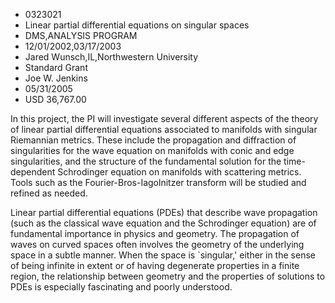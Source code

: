 
* 0323021
* Linear partial differential equations on singular spaces
* DMS,ANALYSIS PROGRAM
* 12/01/2002,03/17/2003
* Jared Wunsch,IL,Northwestern University
* Standard Grant
* Joe W. Jenkins
* 05/31/2005
* USD 36,767.00

In this project, the PI will investigate several different aspects of the theory
of linear partial differential equations associated to manifolds with singular
Riemannian metrics. These include the propagation and diffraction of
singularities for the wave equation on manifolds with conic and edge
singularities, and the structure of the fundamental solution for the time-
dependent Schrodinger equation on manifolds with scattering metrics. Tools such
as the Fourier-Bros-Iagolnitzer transform will be studied and refined as needed.

Linear partial differential equations (PDEs) that describe wave propagation
(such as the classical wave equation and the Schrodinger equation) are of
fundamental importance in physics and geometry. The propagation of waves on
curved spaces often involves the geometry of the underlying space in a subtle
manner. When the space is `singular,' either in the sense of being infinite in
extent or of having degenerate properties in a finite region, the relationship
between geometry and the properties of solutions to PDEs is especially
fascinating and poorly understood.
